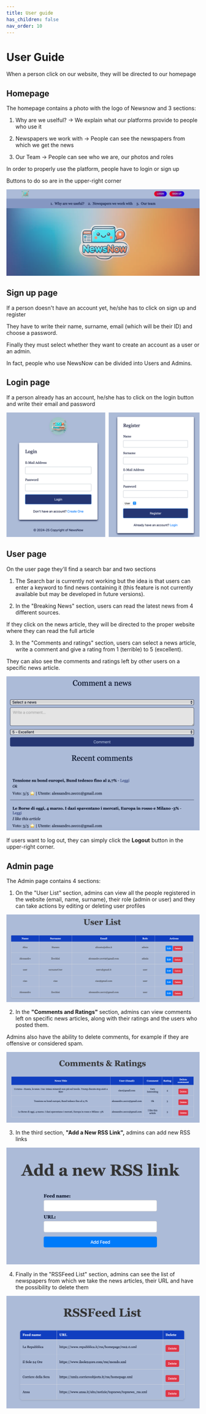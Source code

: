 ```yaml
---
title: User guide
has_children: false
nav_order: 10
---
```


# User Guide

When a person click on our website, they will be directed to our homepage
 
## Homepage
 
The homepage contains a photo with the logo of Newsnow and 3 sections:
 
1. Why are we uselful? -> We explain what our platforms provide to people who use it
 
2. Newspapers we work with ->  People can see the newspapers from which we get the news  
 
3. Our Team -> People can see who we are, our photos and roles
 
In order to properly use the platform, people have to login or sign up
 
Buttons to do so are in the upper-right corner

![Figure1](Foto1.png)
 
 
## Sign up page
 
If a person doesn't have an account yet, he/she has to click on sign up and register
 
They have to write their name, surname, email (which will be their ID) and choose a password.
 
Finally they must select whether they want to create an account as a user or an admin.
 
In fact, people who use NewsNow can be divided into Users and Admins.
 
## Login page
 
If a person already has an account, he/she has to click on the login button and write their email and password

![Figure2](Foto2.png)
 
## User page
 
On the user page they'll find a search bar and two sections
 
1. The Search bar is currently not working but the idea is that users can enter a keyword to find news containing it (this feature is not currently available but may be developed in future versions).
 
2. In the "Breaking News" section, users can read the latest news from 4 different sources.
 
If they click on the news article, they will be directed to the proper website where they can read the full article
 
3. In the "Comments and ratings" section, users can select a news article, write a comment and give a rating from 1 (terrible) to 5 (excellent).
 
They can also see the comments and ratings left by other users on a specific news article.

![Figure3](Foto3.png) 
 
If users want to log out, they can simply click the **Logout** button in the upper-right corner.
 
## Admin page
 
The Admin page contains 4 sections:
 
1. On the "User List" section, admins can view all the people registered in the website (email, name, surname), their role (admin or user) and they can take actions by editing or deleting user profiles

![Figure4](Foto4.png)
 
2. In the **"Comments and Ratings"** section, admins can view comments left on specific news articles, along with their ratings and the users who posted them.
 
Admins also have the ability to delete comments, for example if they are offensive or considered spam.

![Figure5](Foto5.png)
 
3. In the third section, **"Add a New RSS Link",** admins can add new RSS links

![Figure6](Foto6.png)
 
4. Finally in the "RSSFeed List" section, admins can see the list of newspapers from which we take the news articles, their URL and have the possibility to delete them

![Figure7](Foto7.png)
